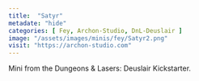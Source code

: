 ```yaml
---
title:  "Satyr"
metadate: "hide"
categories: [ Fey, Archon-Studio, DnL-Deuslair ]
image: "/assets/images/minis/fey/Satyr2.png"
visit: "https://archon-studio.com"
---
```

Mini from the Dungeons & Lasers: Deuslair Kickstarter.